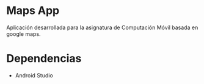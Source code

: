 # Maps App

Aplicación desarrollada para la asignatura de Computación Móvil basada en google maps.

# Dependencias
- Android Studio
